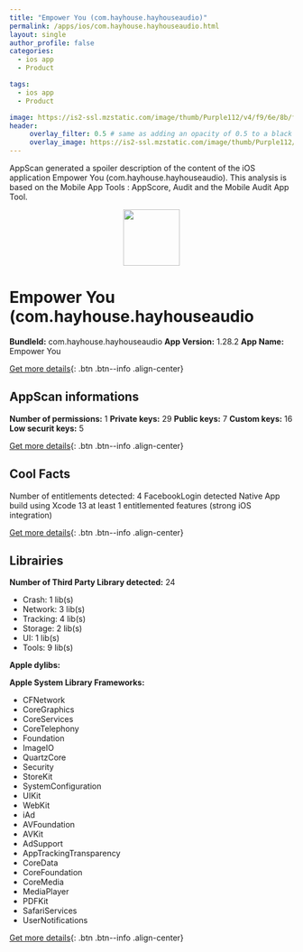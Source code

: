 ```yaml
---
title: "Empower You (com.hayhouse.hayhouseaudio)"
permalink: /apps/ios/com.hayhouse.hayhouseaudio.html
layout: single
author_profile: false
categories: 
  - ios app 
  - Product 

tags: 
  - ios app 
  - Product 

image: https://is2-ssl.mzstatic.com/image/thumb/Purple112/v4/f9/6e/8b/f96e8b36-a791-af96-c9d9-2fd73cf6da62/AppIcon-1x_U007emarketing-0-7-0-sRGB-85-220.jpeg/512x512bb.jpg
header: 
     overlay_filter: 0.5 # same as adding an opacity of 0.5 to a black background
     overlay_image: https://is2-ssl.mzstatic.com/image/thumb/Purple112/v4/f9/6e/8b/f96e8b36-a791-af96-c9d9-2fd73cf6da62/AppIcon-1x_U007emarketing-0-7-0-sRGB-85-220.jpeg/512x512bb.jpg
---
```

AppScan generated a spoiler description of the content of the iOS application Empower You (com.hayhouse.hayhouseaudio). This analysis is based on the Mobile App Tools : AppScore, Audit and the Mobile Audit App Tool.

  
  
<div style="text-align: center;"><img src="https://is2-ssl.mzstatic.com/image/thumb/Purple112/v4/f9/6e/8b/f96e8b36-a791-af96-c9d9-2fd73cf6da62/AppIcon-1x_U007emarketing-0-7-0-sRGB-85-220.jpeg/512x512bb.jpg" width="100" height="100"></div>  
  
# Empower You (com.hayhouse.hayhouseaudio

**BundleId:** com.hayhouse.hayhouseaudio
**App Version:** 1.28.2
**App Name:** Empower You


[Get more details](/pricing.html){: .btn .btn--info .align-center}  
  
## AppScan informations 

**Number of permissions:** 1
**Private keys:** 29
**Public keys:** 7
**Custom keys:** 16
**Low securit keys:** 5
  
[Get more details](/pricing.html){: .btn .btn--info .align-center}

## Cool Facts

Number of entitlements detected: 4
FacebookLogin detected
Native App
build using Xcode 13
at least 1 entitlemented features (strong iOS integration)
  
[Get more details](/pricing.html){: .btn .btn--info .align-center}

## Librairies 
**Number of Third Party Library detected:** 24
- Crash: 1 lib(s)
- Network: 3 lib(s)
- Tracking: 4 lib(s)
- Storage: 2 lib(s)
- UI: 1 lib(s)
- Tools: 9 lib(s)

**Apple dylibs:**


**Apple System Library Frameworks:**
- CFNetwork
- CoreGraphics
- CoreServices
- CoreTelephony
- Foundation
- ImageIO
- QuartzCore
- Security
- StoreKit
- SystemConfiguration
- UIKit
- WebKit
- iAd
- AVFoundation
- AVKit
- AdSupport
- AppTrackingTransparency
- CoreData
- CoreFoundation
- CoreMedia
- MediaPlayer
- PDFKit
- SafariServices
- UserNotifications


  
[Get more details](/pricing.html){: .btn .btn--info .align-center}

